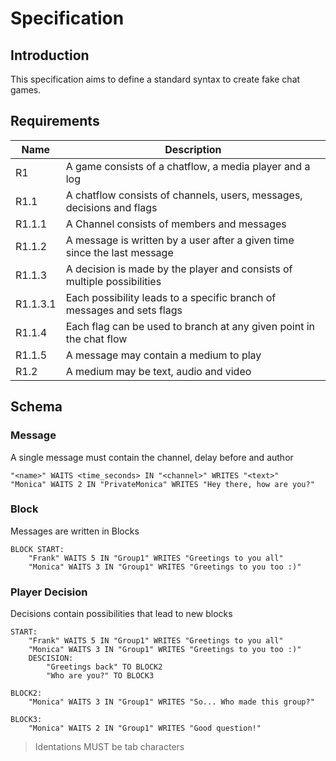 # Specification

## Introduction
This specification aims to define a standard syntax to create fake chat games.

## Requirements

| Name | Description |
| ---- | ----------- |
| R1 | A game consists of a chatflow, a media player and a log |
| R1.1 | A chatflow consists of channels, users, messages, decisions and flags |
| R1.1.1 | A Channel consists of members and messages |
| R1.1.2 | A message is written by a user after a given time since the last message |
| R1.1.3 | A decision is made by the player and consists of multiple possibilities |
| R1.1.3.1 | Each possibility leads to a specific branch of messages and sets flags |
| R1.1.4 | Each flag can be used to branch at any given point in the chat flow |
| R1.1.5 | A message may contain a medium to play |
| R1.2 | A medium may be text, audio and video |

## Schema

### Message
A single message must contain the channel, delay before and author
```text
"<name>" WAITS <time_seconds> IN "<channel>" WRITES "<text>"
"Monica" WAITS 2 IN "PrivateMonica" WRITES "Hey there, how are you?" 
```

### Block
Messages are written in Blocks
```text
BLOCK START:
    "Frank" WAITS 5 IN "Group1" WRITES "Greetings to you all"
    "Monica" WAITS 3 IN "Group1" WRITES "Greetings to you too :)"
```

### Player Decision
Decisions contain possibilities that lead to new blocks
````text
START:
    "Frank" WAITS 5 IN "Group1" WRITES "Greetings to you all"
    "Monica" WAITS 3 IN "Group1" WRITES "Greetings to you too :)"
    DESCISION:
        "Greetings back" TO BLOCK2
        "Who are you?" TO BLOCK3
        
BLOCK2:
    "Monica" WAITS 3 IN "Group1" WRITES "So... Who made this group?"
    
BLOCK3:
    "Monica" WAITS 2 IN "Group1" WRITES "Good question!"
````
> Identations MUST be tab characters